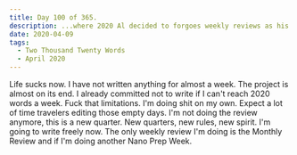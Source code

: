 ```yaml
---
title: Day 100 of 365.
description: ...where 2020 Al decided to forgoes weekly reviews as his life spiralled into the abyss.
date: 2020-04-09
tags:
  - Two Thousand Twenty Words
  - April 2020
---
```


Life sucks now. I have not written anything for almost a week. The project is almost on its end. I already committed not to write if I can't reach 2020 words a week. Fuck that limitations. I'm doing shit on my own. Expect a lot of time travelers editing those empty days. I'm not doing the review anymore, this is a new quarter. New quarters, new rules, new spirit. I'm going to write freely now. The only weekly review I'm doing is the Monthly Review and if I'm doing another Nano Prep Week. 

